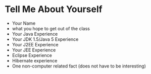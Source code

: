 # Tell Me About Yourself
* Your Name
* what you hope to get out of the class
* Your Java Experience
* Your JDK 1.5/Java 5 Experience
* Your J2EE Experience
* Your JEE Experience
* Eclipse Experience
* Hibernate experience
* One non-computer related fact (does not have to be interesting)